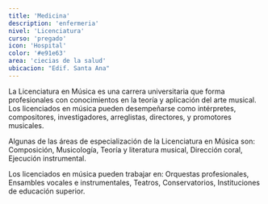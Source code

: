 ```yaml
---
title: 'Medicina'
description: 'enfermeria'
nivel: 'Licenciatura'
curso: 'pregado'
icon: 'Hospital'
color: '#e91e63'
area: 'ciecias de la salud'
ubicacion: "Edif. Santa Ana"
---
```


La Licenciatura en Música es una carrera universitaria que forma profesionales con conocimientos en la teoría y aplicación del arte musical. Los licenciados en música pueden desempeñarse como intérpretes, compositores, investigadores, arreglistas, directores, y promotores musicales. 

Algunas de las áreas de especialización de la Licenciatura en Música son: Composición, Musicología, Teoría y literatura musical, Dirección coral, Ejecución instrumental. 

Los licenciados en música pueden trabajar en: Orquestas profesionales, Ensambles vocales e instrumentales, Teatros, Conservatorios, Instituciones de educación superior. 

